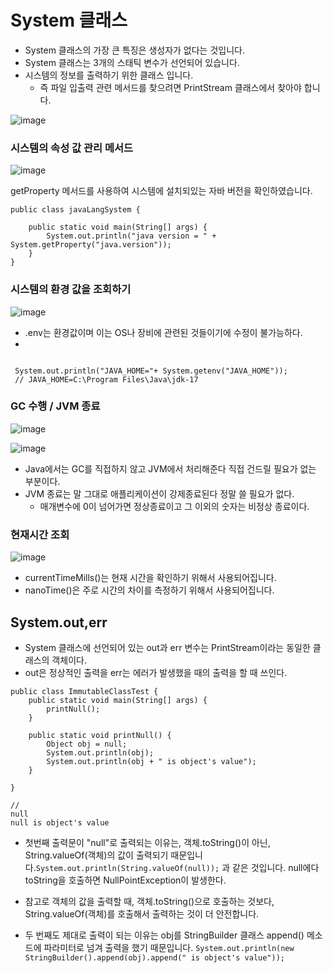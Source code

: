 # System 클래스

- System 클래스의 가장 큰 특징은 생성자가 없다는 것입니다.
- System 클래스는 3개의 스태틱 변수가 선언되어 있습니다.
- 시스템의 정보를 출력하기 위한 클래스 입니다.
  - 즉 파일 입출력 관련 메서드를 찾으려면 PrintStream 클래스에서 찾아야 합니다.

![image](https://github.com/user-attachments/assets/6674f8e6-b3ae-4af7-bfa2-623112e52bc6)


### 시스템의 속성 값 관리 메서드
![image](https://github.com/user-attachments/assets/b3fc8c56-90d4-4150-80c9-64de225e083e)

getProperty 메서드를 사용하여 시스템에 설치되있는 자바 버전을 확인하였습니다.
```
public class javaLangSystem {

    public static void main(String[] args) {
        System.out.println("java version = " + System.getProperty("java.version"));
    }
}

```

### 시스템의 환경 값을 조회하기

![image](https://github.com/user-attachments/assets/8bde1af6-875c-4a91-9357-3724782aaa24)

- .env는 환경값이며 이는 OS나 장비에 관련된 것들이기에 수정이 불가능하다.
- 


```

 System.out.println("JAVA_HOME="+ System.getenv("JAVA_HOME"));
 // JAVA_HOME=C:\Program Files\Java\jdk-17
```


### GC 수행 / JVM 종료

![image](https://github.com/user-attachments/assets/bca6a54b-4fc4-47bf-b706-20460dfb3215)

![image](https://github.com/user-attachments/assets/732ee5c1-17ee-4300-bb47-07e660a9fa73)

- Java에서는 GC를 직접하지 않고 JVM에서 처리해준다 직접 건드릴 필요가 없는 부분이다.
- JVM 종료는 말 그대로 애플리케이션이 강제종료된다 정말 쓸 필요가 없다.
  - 매개변수에 0이 넘어가면 정상종료이고 그 이외의 숫자는 비정상 종료이다.



### 현재시간 조회

![image](https://github.com/user-attachments/assets/9f4f5b3e-aebb-4462-aa92-dd1899a5a80a)

- currentTimeMills()는 현재 시간을 확인하기 위해서 사용되어집니다.
- nanoTime()은 주로 시간의 차이를 측정하기 위해서 사용되어집니다.
  

## System.out,err

- System 클래스에 선언되어 있는 out과 err 변수는 PrintStream이라는 동일한 클래스의 객체이다.
- out은 정상적인 출력을 err는 에러가 발생했을 때의 출력을 할 때 쓰인다.

```
public class ImmutableClassTest {
    public static void main(String[] args) {
        printNull();
    }

    public static void printNull() {
        Object obj = null;
        System.out.println(obj);
        System.out.println(obj + " is object's value");
    }
    
}

//
null
null is object's value
```

- 첫번째 출력문이 "null"로 출력되는 이유는, 객체.toString()이 아닌, String.valueOf(객체)의 값이 출력되기 때문입니다.```System.out.println(String.valueOf(null));```
과 같은 것입니다. null에다 toString을 호출하면 NullPointException이 발생한다.
- 참고로 객체의 값을 출력할 때, 객체.toString()으로 호출하는 것보다, String.valueOf(객체)를 호출해서 출력하는 것이 더 안전합니다.

- 두 번째도 제대로 출력이 되는 이유는 obj를 StringBuilder 클래스 append() 메소드에 파라미터로 넘겨 출력을 했기 때문입니다.
```System.out.println(new StringBuilder().append(obj).append(" is object's value")); ```











